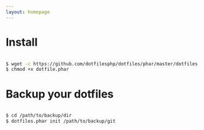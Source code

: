 ```yaml
---
layout: homepage
---
```


# Install

```bash

$ wget -c https://github.com/dotfilesphp/dotfiles/phar/master/dotfiles.phar
$ chmod +x dotfile.phar

```

# Backup your dotfiles

```bash

$ cd /path/to/backup/dir
$ dotfiles.phar init /path/to/backup/git

```

